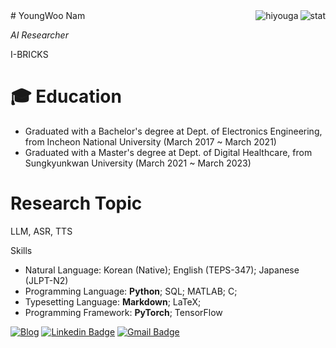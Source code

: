 <img align="right" src="https://github-readme-stats.vercel.app/api?username=yw0nam&show_icons=true&theme=transparent&hide_title=true&hide_rank=true" alt="stat" />
<img align="right" src="https://komarev.com/ghpvc/?username=yw0nam" alt="hiyouga" />
# YoungWoo Nam

*AI Researcher*

I-BRICKS
# 🎓 Education  

* Graduated with a Bachelor's degree at Dept. of Electronics Engineering, from Incheon National University (March 2017 ~ March 2021)  
* Graduated with a Master's degree at Dept. of Digital Healthcare, from Sungkyunkwan University (March 2021 ~ March 2023)

# Research Topic
LLM, ASR, TTS

Skills 

- Natural Language: Korean (Native); English (TEPS-347); Japanese (JLPT-N2)
- Programming Language: **Python**; SQL; MATLAB; C;
- Typesetting Language: **Markdown**; LaTeX;
- Programming Framework: **PyTorch**; TensorFlow

[![Blog](http://img.shields.io/badge/-Tech%20blog-orange?style=flat-square&logo=githubpages&link=https://jinho-study.tistory.com//)](https://yw0nam.github.io/) [![Linkedin Badge](https://img.shields.io/badge/-LinkedIn-blue?style=flat-square&logo=Linkedin&logoColor=white&link=https://www.linkedin.com/in/jinho-kim-a08452191/)](https://www.linkedin.com/in/young-woo-nam-592a83195/)  [![Gmail Badge](https://img.shields.io/badge/-Gmail-d14836?style=flat-square&logo=Gmail&logoColor=white&link=mailto:dlfhgk62@gmail.com)](mailto:spow2544@gmail.com)
<br></br>  
